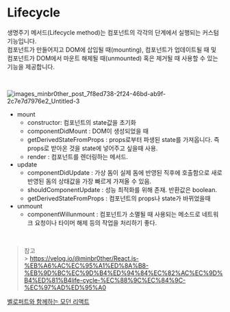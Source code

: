 # Lifecycle

생명주기 메서드(Lifecycle method)는 컴포넌트의 각각의 단계에서 실행되는 커스텀 기능입니다. <br>
컴포넌트가 만들어지고 DOM에 삽입될 때(mounting), 컴포넌트가 업데이트될 때 및 컴포넌트가 DOM에서 마운트 해제될 때(unmounted) 혹은 제거될 때 사용할 수 있는 기능을 제공합니다.

<br>

![images_minbr0ther_post_7f8ed738-2f24-46bd-ab9f-2c7e7d7976e2_Untitled-3](https://user-images.githubusercontent.com/92196967/210913900-6b4ec1b0-56b1-424b-a76c-238f6cd24782.png)

- mount
  - constructor: 컴포넌트의 state값을 초기화
  - componentDidMount : DOM이 생성되었을 때
  - getDerivedStateFromProps : props로부터 파생된 state를 가져옵니다. 즉 props로 받아온 것을 state에 넣어주고 싶을때 사용.
  - render : 컴포넌트를 렌더링하는 메서드.
- update
  - componentDidUpdate : 가상 돔이 실제 돔에 반영된 직후에 호출함으로 새로 반영된 돔의 상태값을 가장 빠르게 가져올 수 있음.
  - shouldComponentUpdate : 성능 최적화를 위해 존재. 반환값은 boolean.
  - getDerivedStateFromProps : 컴포넌트의 props나 state가 바뀌었을때
- unmount
  - componentWillunmount : 컴포넌트가 소멸될 때 사용되는 메소드로 네트워크 요청이나 타이머 해제 등의 작업을 처리하기 좋다.

<br>

> 참고 <br> > https://velog.io/@minbr0ther/React.js-%EB%A6%AC%EC%95%A1%ED%8A%B8-%EB%9D%BC%EC%9D%B4%ED%94%84%EC%82%AC%EC%9D%B4%ED%81%B4life-cycle-%EC%88%9C%EC%84%9C-%EC%97%AD%ED%95%A0

[벨로퍼트와 함께하는 모던 리액트](https://react.vlpt.us/basic/25-lifecycle.html)
